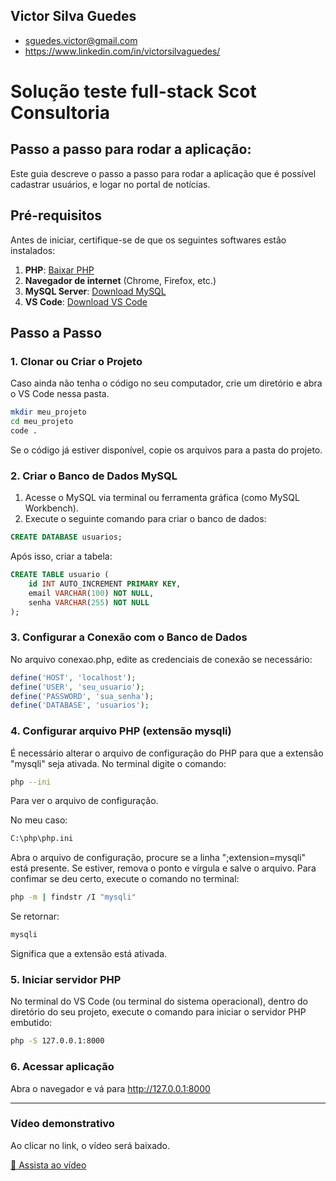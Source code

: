 ## Victor Silva Guedes

- sguedes.victor@gmail.com
- https://www.linkedin.com/in/victorsilvaguedes/

# Solução teste full-stack Scot Consultoria

## Passo a passo para rodar a aplicação:

Este guia descreve o passo a passo para rodar a aplicação que é possível cadastrar usuários, e logar no portal de notícias.

## Pré-requisitos

Antes de iniciar, certifique-se de que os seguintes softwares estão instalados:

1. **PHP**: [Baixar PHP](https://www.php.net/downloads.php)
2. **Navegador de internet** (Chrome, Firefox, etc.)
3. **MySQL Server**: [Download MySQL](https://dev.mysql.com/downloads/mysql/)
4. **VS Code**: [Download VS Code](https://code.visualstudio.com/)

## Passo a Passo

### 1. Clonar ou Criar o Projeto

Caso ainda não tenha o código no seu computador, crie um diretório e abra o VS Code nessa pasta.

```sh
mkdir meu_projeto
cd meu_projeto
code .
```

Se o código já estiver disponível, copie os arquivos para a pasta do projeto.

### 2. Criar o Banco de Dados MySQL

1. Acesse o MySQL via terminal ou ferramenta gráfica (como MySQL Workbench).
2. Execute o seguinte comando para criar o banco de dados:

```sql
CREATE DATABASE usuarios;
```

Após isso, criar a tabela:

```sql
CREATE TABLE usuario (
    id INT AUTO_INCREMENT PRIMARY KEY,
    email VARCHAR(100) NOT NULL,
    senha VARCHAR(255) NOT NULL
);
```

### 3. Configurar a Conexão com o Banco de Dados

No arquivo conexao.php, edite as credenciais de conexão se necessário:

```php
define('HOST', 'localhost');
define('USER', 'seu_usuario');
define('PASSWORD', 'sua_senha');
define('DATABASE', 'usuarios');
```

### 4. Configurar arquivo PHP (extensão mysqli)

É necessário alterar o arquivo de configuração do PHP para que a extensão "mysqli" seja ativada.
No terminal digite o comando:

```sh
php --ini
```

Para ver o arquivo de configuração.

No meu caso:

```sh
C:\php\php.ini
```

Abra o arquivo de configuração, procure se a linha ";extension=mysqli" está presente.
Se estiver, remova o ponto e vírgula e salve o arquivo.
Para confimar se deu certo, execute o comando no terminal:

```sh
php -m | findstr /I "mysqli"
```

Se retornar:

```sh
mysqli
```

Significa que a extensão está ativada.

### 5. Iniciar servidor PHP

No terminal do VS Code (ou terminal do sistema operacional), dentro do diretório do seu projeto, execute o comando para iniciar o servidor PHP embutido:

```sh
php -S 127.0.0.1:8000
```

### 6. Acessar aplicação

Abra o navegador e vá para http://127.0.0.1:8000

---

### Vídeo demonstrativo

Ao clicar no link, o vídeo será baixado.

[🎥 Assista ao vídeo](https://github.com/victorSilvaGuedes/teste-scot-fullstack/raw/main/demo-teste-fullstack-scot.mp4)
